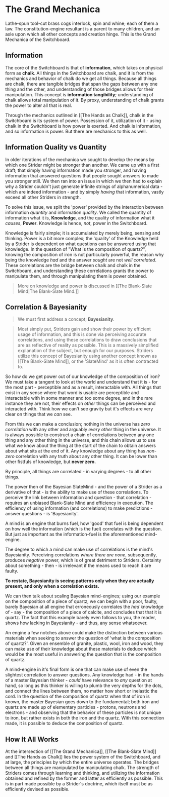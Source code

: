 # The Grand Mechanica
Lathe-spun tool-cut brass cogs interlock, spin and whine; each of them a law. The constitution-engine resultant is a parent to many children, and an axle upon which all other concepts and creation hinge. This is the Grand Mechanica of the Switchboard. 

## Information
The core of the Switchboard is that of **information**, which takes on physical form as **chalk**. All things in the Switchboard are chalk, and it is from the mechanics and behavior of chalk do we get all things. Because all things are chalk, there are tangible bridges that span the gaps between any one thing and the other, and understanding of those bridges allows for their manipulation. This concept is **information tangibility**; understanding of chalk allows total manipulation of it. By proxy, understanding of chalk grants the power to alter all that is real.

Through the mechanics outlined in [[The Hands as Chalk]], chalk in the Switchboard is its system of power. Possession of it, utilization of it - using chalk in the Switchboard is how power is exerted. And chalk is information, and so information is power. But there are mechanics to this as well.

## Information Quality vs Quantity
In older iterations of the mechanica we sought to develop the means by which one Strider might be stronger than another. We came up with a first draft; that simply having information made you stronger, and having information that answered questions that people sought answers to made you stronger still. We then ran into an issue in which we then had to explain why a Strider couldn't just generate infinite strings of alphanumerical data - which are indeed information - and by simply *having* that information, vastly exceed all other Striders in strength.

To solve this issue, we split the 'power' provided by the interaction between information *quantity* and information *quality*. We called the quantity of information what it is, **Knowledge**, and the quality of information what it *causes*, **Power**. Knowledge is hence, *not*, power in the Switchboard.

Knowledge is fairly simple; it is accumulated by merely being, sensing and thinking. Power is a bit more complex; the 'quality' of the Knowledge held by a Strider is dependent on what questions can be answered using that knowledge. In the question of "What is the composition of quartz?", knowing the composition of iron is not particularly powerful, the reason why being the knowledge *had* and the answer *sought* are not *well correlated*. These correlations are the bridge between chalk and chalk in the Switchboard, and understanding these correlations grants the power to manipulate them, and through manipulating them is power obtained.

>More on knowledge and power is discussed in [[The Blank-Slate Mind|The Blank-Slate Mind.]]


## Correlation & Bayesianity
>We must first address a concept; **Bayesianity**.

>Most simply put, Striders gain and show their power by efficient usage of information, and this is done via perceiving accurate correlations, and using these correlations to draw conclusions that are as reflective of reality as possible. This is a massively simplified explanation of the subject, but enough for our purposes. Striders utilize this concept of Bayesianity using another concept known as [[The Blank-Slate Mind]], or the 'SlateMind' as it is often contracted to.

So how do we get power out of our knowledge of the composition of iron? We must take a tangent to look at the world and understand that it is - for the most part - perceptible and as a result, interactable with. All things that exist in any sense where that word is usable are perceptible and interactable with in some manner and too some degree, and in the rare instance they are not, their effects on *other* things can be perceived and interacted with. Think how we can't see gravity but it's effects are very clear on things that we *can* see. 

From this we can make a conclusion; nothing in the universe has *zero correlation* with any other and arguably *every other* thing in the universe. It is always possible to construct a chain of correlations between any one thing and any other thing in the universe, and this chain allows us to use what we know about the thing at the start of the chain to obtain answers about what sits at the end of it. Any knowledge about any thing has *non-zero* correlation with any truth about any other thing. It can be lower than other fistfuls of knowledge, but **never zero.**

By principle, all things are correlated - in varying degrees - to all other things.

The power then of the Bayesian SlateMind - and the power of a Strider as a derivative of that - is the ability to make use of these correlations. To perceive the link between information and question - that correlation - requires an unbiased Blank-Slate Mind and efficiency in execution. The efficiency of using information (and correlations) to make predictions - answer questions - is 'Bayesianity'. 

A mind is an engine that burns fuel, how 'good' that fuel is being dependent on how well the information (which is the fuel) correlates with the question. But just as important as the information-fuel is the aforementioned mind-engine. 

The degree to which a mind can make use of correlations is the mind's Bayesianity. Perceiving correlations *where there are none*, subsequently, produces *negative* power, which is of great detriment to Striders. Certainty about something - then - is irrelevant if the means used to reach it are faulty.

**To restate, Bayesianity is seeing patterns only when they are actually present, and only when a correlation exists.**

We can then talk about scaling Bayesian mind-engines; using our example on the composition of a piece of quartz, we can begin with a poor, faulty, barely Bayesian at all engine that erroneously correlates the *had* knowledge of - say - the composition of a piece of calcite, and concludes that that it is quartz. The fact that this example barely even follows to you, the reader, shows how lacking in Bayesianity - and thus, any sense whatsoever.

An engine a few notches above could make the distinction between various materials when seeking to answer the question of 'what is the composition of quartz?'. Given an ensemble of granite, plastic, wool, iron and wood, they can make use of their knowledge about these materials to deduce which would be the most useful in answering the question that is the composition of quartz.

A mind-engine in it's final form is one that can make use of even the slightest correlation to answer questions. Any knowledge had - in the hands of a master Bayesian thinker - *could* have relevance to *any* question at hand, so long as this thinker is willing to plumb the very depths for the dots, and connect the lines between them, no matter how short or inelastic the cord. In the question of the composition of quartz when that of iron is known, the master Bayesian goes down to the fundamental; both iron and quartz are made up of elementary particles - protons, neutrons and electrons - and observing that the behavior of these particles is not unique to iron, but rather exists in both the iron and the quartz. With this connection made, it is possible to deduce the composition of quartz.

## How It All Works
At the intersection of [[The Grand Mechanica]], [[The Blank-Slate Mind]] and [[The Hands as Chalk]] lies the power system of the Switchboard, and at large, the principles by which the entire universe operates. The bridges between all things are manipulated by manipulating chalk. The strength of Striders comes through learning and thinking, and utilizing the information obtained and refined by the former and latter as efficiently as possible. This is in part made possible by a Strider's doctrine, which itself must be as efficiently devised as possible.